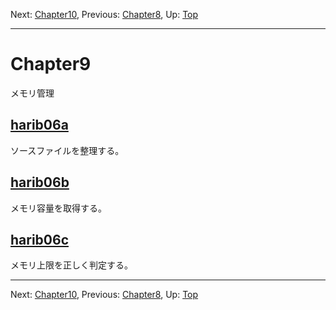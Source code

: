 Next: [Chapter10](chapter10.md), Previous: [Chapter8](chapter8.md), Up: [Top](/README.md)

----

# Chapter9

メモリ管理

## [harib06a](harib06a.md)

ソースファイルを整理する。

## [harib06b](harib06b.md)

メモリ容量を取得する。

## [harib06c](harib06c.md)

メモリ上限を正しく判定する。

----

Next: [Chapter10](chapter10.md), Previous: [Chapter8](chapter8.md), Up: [Top](/README.md)
